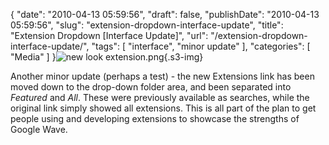 {
    "date": "2010-04-13 05:59:56",
    "draft": false,
    "publishDate": "2010-04-13 05:59:56",
    "slug": "extension-dropdown-interface-update",
    "title": "Extension Dropdown [Interface Update]",
    "url": "\/extension-dropdown-interface-update\/",
    "tags": [
        "interface",
        "minor update"
    ],
    "categories": [
        "Media"
    ]
}![new look
extension.png](//turbo.geekorium.com.au/images/new%20look%20extension.png){.s3-img}

Another minor update (perhaps a test) - the new Extensions link has been
moved down to the drop-down folder area, and been separated into
*Featured* and *All*. These were previously available as searches, while
the original link simply showed all extensions. This is all part of the
plan to get people using and developing extensions to showcase the
strengths of Google Wave.